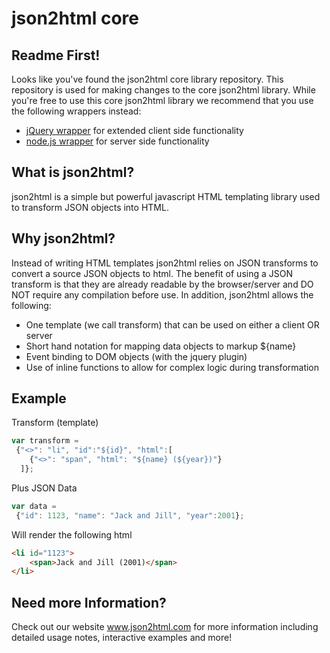 json2html core
=========

Readme First!
--------------
Looks like you've found the json2html core library repository.  This repository is used for making changes to the core json2html library.  While you're free to use this core json2html library we recommend that you use the following wrappers instead:

+	<a href='https://github.com/moappi/jquery.json2html'>jQuery wrapper</a>  for extended client side functionality 
+	<a href='https://github.com/moappi/node-json2html'>node.js wrapper</a> for server side functionality


What is json2html?
------------------
json2html is a simple but powerful javascript HTML templating library used to transform JSON objects into HTML. 

Why json2html?
--------------
Instead of writing HTML templates json2html relies on JSON transforms to convert a source JSON objects to html.  The benefit of using a JSON transform is that they are already readable by the browser/server and DO NOT require any compilation before use.   In addition, json2html allows the following:

+	One template (we call transform) that can be used on either a client OR server
+	Short hand notation for mapping data objects to markup ${name}
+	Event binding to DOM objects (with the jquery plugin)
+	Use of inline functions to allow for complex logic during transformation 

Example
--------------
Transform (template)
```javascript
var transform = 
 {"<>": "li", "id":"${id}", "html":[
	{"<>": "span", "html": "${name} (${year})"}
  ]};		
```
Plus JSON Data
```javascript
var data = 
 {"id": 1123, "name": "Jack and Jill", "year":2001};		
```

Will render the following html

```html
<li id="1123">
	<span>Jack and Jill (2001)</span>
</li>	
```

Need more Information?
--------------
Check out our website <a href='http://www.json2html.com'>www.json2html.com</a> for more information including detailed usage notes, interactive examples and more!





